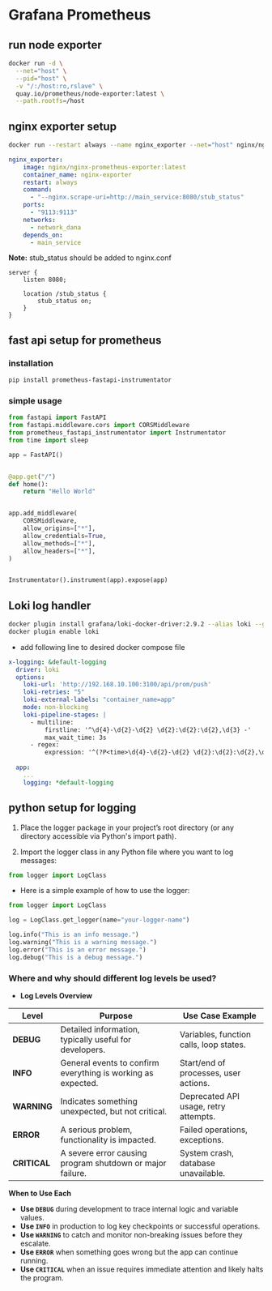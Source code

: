 # Grafana Prometheus


## run node exporter
```bash
docker run -d \
  --net="host" \
  --pid="host" \
  -v "/:/host:ro,rslave" \
  quay.io/prometheus/node-exporter:latest \
  --path.rootfs=/host
```

## nginx exporter setup
```bash
docker run --restart always --name nginx_exporter --net="host" nginx/nginx-prometheus-exporter:latest --nginx.scrape-uri=http://<nginx>:8080/stub_status
```

```yml
nginx_exporter:
    image: nginx/nginx-prometheus-exporter:latest
    container_name: nginx-exporter
    restart: always
    command:
      - "--nginx.scrape-uri=http://main_service:8080/stub_status"
    ports:
      - "9113:9113"
    networks:
      - network_dana
    depends_on:
      - main_service
```

**Note:** stub_status should be added to nginx.conf

```nginx
server {
    listen 8080;

    location /stub_status {
        stub_status on;
    }
}
```


## fast api setup for prometheus

### installation
```bash
pip install prometheus-fastapi-instrumentator
```

### simple usage

```python
from fastapi import FastAPI
from fastapi.middleware.cors import CORSMiddleware
from prometheus_fastapi_instrumentator import Instrumentator
from time import sleep

app = FastAPI()


@app.get("/")
def home():
    return "Hello World"


app.add_middleware(
    CORSMiddleware,
    allow_origins=["*"],
    allow_credentials=True,
    allow_methods=["*"],
    allow_headers=["*"],
)


Instrumentator().instrument(app).expose(app)

```


## Loki log handler

```bash
docker plugin install grafana/loki-docker-driver:2.9.2 --alias loki --grant-all-permissions
docker plugin enable loki
```

- add following line to desired docker compose file 
```yml
x-logging: &default-logging
  driver: loki
  options:
    loki-url: 'http://192.168.10.100:3100/api/prom/push'
    loki-retries: "5"
    loki-external-labels: "container_name=app"
    mode: non-blocking  
    loki-pipeline-stages: |
      - multiline:
          firstline: '^\d{4}-\d{2}-\d{2} \d{2}:\d{2}:\d{2},\d{3} -'
          max_wait_time: 3s
      - regex:
          expression: '^(?P<time>\d{4}-\d{2}-\d{2} \d{2}:\d{2}:\d{2},\d{3}) - (?P<logger>[^\s]+) - (?P<level>[A-Z]+) - (?P<message>.*)'
 
  app:
    ...
    logging: *default-logging

```


## python setup for logging

1. Place the logger package in your project’s root directory (or any directory accessible via Python's import path).

2. Import the logger class in any Python file where you want to log messages:

```python
from logger import LogClass
```

- Here is a simple example of how to use the logger:

```python
from logger import LogClass

log = LogClass.get_logger(name="your-logger-name")

log.info("This is an info message.")
log.warning("This is a warning message.")
log.error("This is an error message.")
log.debug("This is a debug message.")

```

### Where and why should different log levels be used?


- **Log Levels Overview**

| Level       | Purpose                                                    | Use Case Example                          |
|-------------|------------------------------------------------------------|--------------------------------------------|
| **DEBUG**   | Detailed information, typically useful for developers.     | Variables, function calls, loop states.    |
| **INFO**    | General events to confirm everything is working as expected. | Start/end of processes, user actions.      |
| **WARNING** | Indicates something unexpected, but not critical.          | Deprecated API usage, retry attempts.      |
| **ERROR**   | A serious problem, functionality is impacted.              | Failed operations, exceptions.             |
| **CRITICAL**| A severe error causing program shutdown or major failure.  | System crash, database unavailable.        |

**When to Use Each**

- **Use `DEBUG`** during development to trace internal logic and variable values.
- **Use `INFO`** in production to log key checkpoints or successful operations.
- **Use `WARNING`** to catch and monitor non-breaking issues before they escalate.
- **Use `ERROR`** when something goes wrong but the app can continue running.
- **Use `CRITICAL`** when an issue requires immediate attention and likely halts the program.
